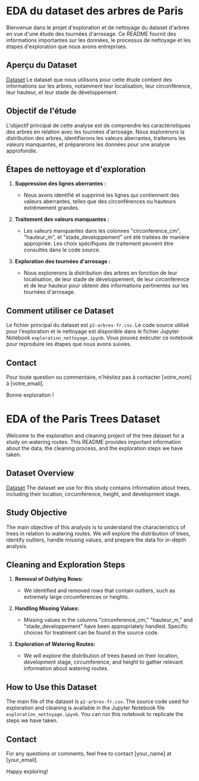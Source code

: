# EDA du dataset des arbres de Paris

Bienvenue dans le projet d'exploration et de nettoyage du dataset d'arbres en vue d'une étude des tournées d'arrosage. Ce README fournit des informations importantes sur les données, le processus de nettoyage et les étapes d'exploration que nous avons entreprises.

## Aperçu du Dataset
[Dataset](https://opendata.paris.fr/explore/dataset/les-arbres/export/)
Le dataset que nous utilisons pour cette étude contient des informations sur les arbres, notamment leur localisation, leur circonférence, leur hauteur, et leur stade de développement.

## Objectif de l'étude

L'objectif principal de cette analyse est de comprendre les caractéristiques des arbres en relation avec les tournées d'arrosage. Nous explorerons la distribution des arbres, identifierons les valeurs aberrantes, traiterons les valeurs manquantes, et préparerons les données pour une analyse approfondie.

## Étapes de nettoyage et d'exploration

1. **Suppression des lignes aberrantes :**
   - Nous avons identifié et supprimé les lignes qui contiennent des valeurs aberrantes, telles que des circonférences ou hauteurs extrêmement grandes.

2. **Traitement des valeurs manquantes :**
   - Les valeurs manquantes dans les colonnes "circonference_cm", "hauteur_m", et "stade_developpement" ont été traitées de manière appropriée. Les choix spécifiques de traitement peuvent être consultés dans le code source.

3. **Exploration des tournées d'arrosage :**
   - Nous explorerons la distribution des arbres en fonction de leur localisation, de leur stade de développement, de leur circonférence et de leur hauteur pour obtenir des informations pertinentes sur les tournées d'arrosage.

## Comment utiliser ce Dataset

Le fichier principal du dataset est `p2-arbres-fr.csv`. Le code source utilisé pour l'exploration et le nettoyage est disponible dans le fichier Jupyter Notebook `exploration_nettoyage.ipynb`. Vous pouvez exécuter ce notebook pour reproduire les étapes que nous avons suivies.

## Contact

Pour toute question ou commentaire, n'hésitez pas à contacter [votre_nom] à [votre_email].

Bonne exploration !


# EDA of the Paris Trees Dataset

Welcome to the exploration and cleaning project of the tree dataset for a study on watering routes. This README provides important information about the data, the cleaning process, and the exploration steps we have taken.

## Dataset Overview
[Dataset](https://opendata.paris.fr/explore/dataset/les-arbres/export/)
The dataset we use for this study contains information about trees, including their location, circumference, height, and development stage.

## Study Objective

The main objective of this analysis is to understand the characteristics of trees in relation to watering routes. We will explore the distribution of trees, identify outliers, handle missing values, and prepare the data for in-depth analysis.

## Cleaning and Exploration Steps

1. **Removal of Outlying Rows:**
   - We identified and removed rows that contain outliers, such as extremely large circumferences or heights.

2. **Handling Missing Values:**
   - Missing values in the columns "circonference_cm," "hauteur_m," and "stade_developpement" have been appropriately handled. Specific choices for treatment can be found in the source code.

3. **Exploration of Watering Routes:**
   - We will explore the distribution of trees based on their location, development stage, circumference, and height to gather relevant information about watering routes.

## How to Use this Dataset

The main file of the dataset is `p2-arbres-fr.csv`. The source code used for exploration and cleaning is available in the Jupyter Notebook file `exploration_nettoyage.ipynb`. You can run this notebook to replicate the steps we have taken.

## Contact

For any questions or comments, feel free to contact [your_name] at [your_email].

Happy exploring!
